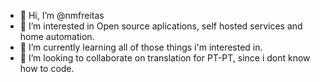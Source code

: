 - 👋 Hi, I’m @nmfreitas
- 👀 I’m interested in Open source aplications, self hosted services and home automation.
- 🌱 I’m currently learning all of those things i'm interested in.
- 💞️ I’m looking to collaborate on translation for PT-PT, since i dont know how to code.

<!---
nmfreitas/nmfreitas is a ✨ special ✨ repository because its `README.md` (this file) appears on your GitHub profile.
You can click the Preview link to take a look at your changes.
--->
